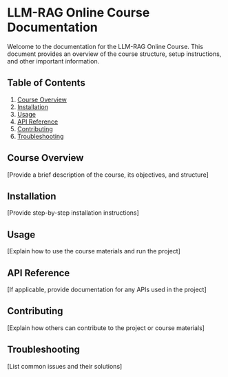 # LLM-RAG Online Course Documentation

Welcome to the documentation for the LLM-RAG Online Course. This document provides an overview of the course structure, setup instructions, and other important information.

## Table of Contents

1. [Course Overview](#course-overview)
2. [Installation](#installation)
3. [Usage](#usage)
4. [API Reference](#api-reference)
5. [Contributing](#contributing)
6. [Troubleshooting](#troubleshooting)

## Course Overview

[Provide a brief description of the course, its objectives, and structure]

## Installation

[Provide step-by-step installation instructions]

## Usage

[Explain how to use the course materials and run the project]

## API Reference

[If applicable, provide documentation for any APIs used in the project]

## Contributing

[Explain how others can contribute to the project or course materials]

## Troubleshooting

[List common issues and their solutions]